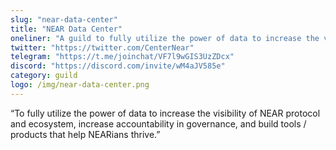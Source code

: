 ```yaml
---
slug: "near-data-center"
title: "NEAR Data Center"
oneliner: "A guild to fully utilize the power of data to increase the visibility of NEAR protocol and ecosystem, increase accountability in governance, and build tools / products that help NEARians thrive."
twitter: "https://twitter.com/CenterNear"
telegram: "https://t.me/joinchat/VF7l9wGIS3UzZDcx"
discord: "https://discord.com/invite/wM4aJV585e"
category: guild
logo: /img/near-data-center.png
---
```


“To fully utilize the power of data to increase the visibility of NEAR protocol and ecosystem, increase accountability in governance, and build tools / products that help NEARians thrive.”


